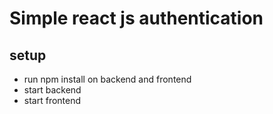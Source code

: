 # Simple react js authentication

## setup

- run npm install on backend and frontend
- start backend 
- start frontend